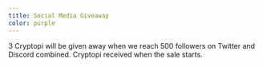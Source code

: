 ```yaml
---
title: Social Media Giveaway
color: purple
---
```


3 Cryptopi will be given away when we reach 500 followers on Twitter and Discord combined. Cryptopi received when the sale starts.
